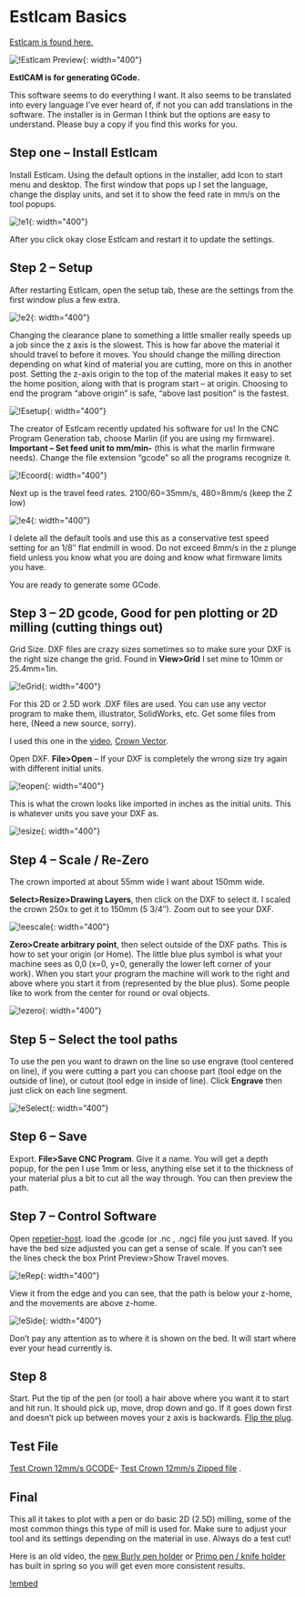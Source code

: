 # Estlcam Basics

[Estlcam is found here.](http://estlcam.com)

![!Estlcam Preview](https://www.v1engineering.com/wp-content/uploads/2015/05/ESTLCAM.png){: width="400"}

**EstlCAM is for generating GCode.**

This software seems to do everything I want. It also seems to be translated into every language I’ve
ever heard of, if not you can add translations in the software. The installer is in German I think
but the options are easy to understand. Please buy a copy if you find this works for you.

## Step one – Install Estlcam

Install Estlcam. Using the default options in the installer, add Icon to start menu and desktop. The
first window that pops up I set the language, change the display units, and set it to show the feed
rate in mm/s on the tool popups.

![!e1](https://www.v1engineering.com/wp-content/uploads/2015/09/e1.png){: width="400"}

After you click okay close Estlcam and restart it to update the settings.

## Step 2 – Setup

After restarting Estlcam, open the setup tab, these are the settings from the first window plus a few extra.

![!e2](https://www.v1engineering.com/wp-content/uploads/2015/09/e2.png){: width="400"}

Changing the clearance plane to something a little smaller really speeds up a job since the z axis
is the slowest. This is how far above the material it should travel to before it moves. You should
change the milling direction depending on what kind of material you are cutting, more on this in
another post. Setting the z-axis origin to the top of the material makes it easy to set the home
position, along with that is program start – at origin. Choosing to end the program “above origin”
is safe, “above last position” is the fastest.

![!Esetup](https://www.v1engineering.com/wp-content/uploads/2015/09/Esetup1.jpg){: width="400"}

The creator of Estlcam recently updated his software for us! In the CNC Program Generation tab,
choose Marlin (if you are using my firmware). **Important – Set feed unit to mm/min-** (this is what the
marlin firmware needs). Change the file extension “gcode” so all the programs recognize it.

![!Ecoord](https://www.v1engineering.com/wp-content/uploads/2015/09/Ecoord.jpg){: width="400"}

Next up is the travel feed rates. 2100/60=35mm/s, 480=8mm/s (keep the Z low)

![!e4](https://www.v1engineering.com/wp-content/uploads/2015/09/e4.png){: width="400"}

I delete all the default tools and use this as a conservative test speed setting for an 1/8″ flat
endmill in wood. Do not exceed 8mm/s in the z plunge field unless you know what you are doing and
know what firmware limits you have.

You are ready to generate some GCode.

## Step 3 – 2D gcode, Good for pen plotting or 2D milling (cutting things out)

Grid Size. DXF files are crazy sizes sometimes so to make sure your DXF is the right size change the
grid. Found in **View>Grid** I set mine to 10mm or 25.4mm=1in.

![!eGrid](https://www.v1engineering.com/wp-content/uploads/2015/05/eGrid.png){: width="400"}

For this 2D or 2.5D work .DXF files are used. You can use any vector program to make them,
illustrator, SolidWorks, etc. Get some files from here, (Need a new source, sorry).

I used this one in the [video](https://youtu.be/s8YwkcK3P9U), [Crown Vector](https://www.v1engineering.com/wp-content/uploads/2018/08/0102.zip).

Open DXF. **File>Open** – If your DXF is completely the wrong size try again with different initial
units.

![!eopen](https://www.v1engineering.com/wp-content/uploads/2015/09/eopen.jpg){: width="400"}

This is what the crown looks like imported in inches as the initial units. This is whatever units
you save your DXF as.

![!esize](https://www.v1engineering.com/wp-content/uploads/2015/09/esize.jpg){: width="400"}

## Step 4 – Scale / Re-Zero

The crown imported at about 55mm wide I want about 150mm wide.

**Select>Resize>Drawing Layers**, then click on the DXF to select it. I scaled the crown 250x to get it
to 150mm (5 3/4″).  Zoom out to see your DXF.

![!eescale](https://www.v1engineering.com/wp-content/uploads/2015/09/eescale.jpg){: width="400"}

**Zero>Create arbitrary point**, then select outside of the DXF paths. This is how to set your origin
(or Home). The little blue plus symbol is what your machine sees as 0,0 (x=0, y=0, generally the
lower left corner of your work). When you start your program the machine will work to the right and
above where you start it from (represented by the blue plus). Some people like to work from the
center for round or oval objects.

![!ezero](https://www.v1engineering.com/wp-content/uploads/2015/09/ezero.jpg){: width="400"}

## Step 5 – Select the tool paths

To use the pen you want to drawn on the line so use engrave (tool centered on line), if you were
cutting a part you can choose part (tool edge on the outside of line), or cutout (tool edge in
inside of line). Click **Engrave** then just click on each line segment.

![!eSelect](https://www.v1engineering.com/wp-content/uploads/2015/05/eSelect.png){: width="400"}

## Step 6 – Save

Export. **File>Save CNC Program**. Give it a name. You will get a depth popup, for the pen I use 1mm or
less, anything else set it to the thickness of your material plus a bit to cut all the way through.
You can then preview the path.

## Step 7 – Control Software

Open [repetier-host](http://www.repetier.com). load the .gcode (or .nc , .ngc)  file you just saved. If you have the bed size
adjusted you can get a sense of scale. If you can’t see the lines check the box Print Preview>Show
Travel moves.

![!eRep](https://www.v1engineering.com/wp-content/uploads/2015/05/eRep.png){: width="400"}

View it from the edge and you can see, that the path is below your z-home, and the movements are
above z-home.

![!eSide](https://www.v1engineering.com/wp-content/uploads/2015/05/eSide.png){: width="400"}

Don’t pay any attention as to where it is shown on the bed. It will start where ever your head
currently is.

## Step 8

Start. Put the tip of the pen (or tool) a hair above where you want it to start and hit run. It
should pick up, move, drop down and go. If it goes down first and doesn’t pick up between moves
your z axis is backwards. [Flip the plug](../software/reverse-motor.md).

## Test File

[Test Crown 12mm/s GCODE](https://www.v1engineering.com/wp-content/uploads/2015/09/Test-Crown-12mms.gcode)– [Test Crown 12mm/s Zipped file](https://www.v1engineering.com/wp-content/uploads/2018/02/Test-Crown-12mms.zip)
.


## Final

This all it takes to plot with a pen or do basic 2D (2.5D) milling, some of the most common
things this type of mill is used for. Make sure to adjust your tool and its settings depending on
the material in use. Always do a test cut!

Here is an old video, the [new Burly pen holder](https://www.thingiverse.com/thing:1612207) or [Primo pen / knife holder](https://github.com/V1EngineeringInc/MPCNC_Primo_Tool_Mounts/tree/master/Knife_Pen_Mount) has built in
spring so you will get even more consistent results.

[!embed](https://www.youtube.com/watch?v=s8YwkcK3P9U)
